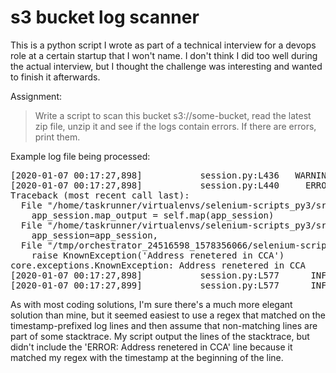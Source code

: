 # s3 bucket log scanner
This is a python script I wrote as part of a technical interview for a devops role at a certain startup that I won't name. I don't think I did too well during the actual interview, but I thought the challenge was interesting and wanted to finish it afterwards.

Assignment:
>Write a script to scan this bucket s3://some-bucket, read the latest zip file, unzip it and see if the logs contain errors. If there are errors, print them.

Example log file being processed:
<pre>
[2020-01-07 00:17:27,898]           session.py:L436   WARNING: Terminated session for application AVP7HJL: Address renetered in CCA
[2020-01-07 00:17:27,898]           session.py:L440     ERROR: Address renetered in CCA
Traceback (most recent call last):
  File "/home/taskrunner/virtualenvs/selenium-scripts_py3/src/process-paths/process_paths/session.py", line 316, in _map
    app_session.map_output = self.map(app_session)
  File "/home/taskrunner/virtualenvs/selenium-scripts_py3/src/process-paths/process_paths/session.py", line 916, in map
    app_session=app_session,
  File "/tmp/orchestrator_24516598_1578356066/selenium-scripts/crawls/cca/verification_documentation.py", line 83, in manage_verifications
    raise KnownException('Address renetered in CCA')
core.exceptions.KnownException: Address renetered in CCA
[2020-01-07 00:17:27,898]           session.py:L577      INFO: All tags added for AVP7HJL
[2020-01-07 00:17:27,899]           session.py:L577      INFO: All tags resolved for AVP7HJL
</pre>

As with most coding solutions, I'm sure there's a much more elegant solution than mine, but it seemed easiest to use a regex that matched on the timestamp-prefixed log lines and then assume that non-matching lines are part of some stacktrace. My script output the lines of the stacktrace, but didn't include the 'ERROR: Address renetered in CCA' line because it matched my regex with the timestamp at the beginning of the line.